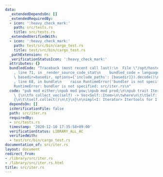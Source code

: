 ```yaml
---
data:
  _extendedDependsOn: []
  _extendedRequiredBy:
  - icon: ':heavy_check_mark:'
    path: src/tests.rs
    title: src/tests.rs
  _extendedVerifiedWith:
  - icon: ':heavy_check_mark:'
    path: test/src/bin/cargo_test.rs
    title: test/src/bin/cargo_test.rs
  _pathExtension: rs
  _verificationStatusIcon: ':heavy_check_mark:'
  attributes: {}
  bundledCode: "Traceback (most recent call last):\n  File \"/opt/hostedtoolcache/Python/3.9.1/x64/lib/python3.9/site-packages/onlinejudge_verify/documentation/build.py\"\
    , line 71, in _render_source_code_stat\n    bundled_code = language.bundle(stat.path,\
    \ basedir=basedir, options={'include_paths': [basedir]}).decode()\n  File \"/opt/hostedtoolcache/Python/3.9.1/x64/lib/python3.9/site-packages/onlinejudge_verify/languages/user_defined.py\"\
    , line 68, in bundle\n    raise RuntimeError('bundler is not specified: {}'.format(path.as_posix()))\n\
    RuntimeError: bundler is not specified: src/iter.rs\n"
  code: "pub mod either;\npub mod pow;\npub mod prod;\n\npub trait Itertools: Iterator\
    \ {\n\tfn collect_vec(self) -> Vec<Self::Item>\n\twhere\n\t\tSelf: Sized,\n\t\
    {\n\t\tself.collect()\n\t}\n}\n\nimpl<I: Iterator> Itertools for I {}\n"
  dependsOn: []
  isVerificationFile: false
  path: src/iter.rs
  requiredBy:
  - src/tests.rs
  timestamp: '2020-12-10 17:35:58+09:00'
  verificationStatus: LIBRARY_ALL_AC
  verifiedWith:
  - test/src/bin/cargo_test.rs
documentation_of: src/iter.rs
layout: document
redirect_from:
- /library/src/iter.rs
- /library/src/iter.rs.html
title: src/iter.rs
---
```

